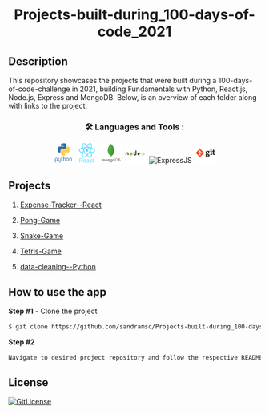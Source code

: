 <!-- PROJECT TITLE -->
  <h1 align="center">Projects-built-during_100-days-of-code_2021</h1>

## Description

This repository showcases the projects that were built during a 100-days-of-code-challenge in 2021, building Fundamentals with Python, React.js, Node.js, Express and MongoDB. Below, is an overview of each folder along with links to the project.


<div align="center">

### :hammer_and_wrench: Languages and Tools :
<div align="center">
  <img src="https://github.com/devicons/devicon/blob/master/icons/python/python-original-wordmark.svg" title="Python" alt="Python" width="40" height="40"/>&nbsp;
  <img src="https://github.com/devicons/devicon/blob/master/icons/react/react-original-wordmark.svg" title="React" alt="React" width="40" height="40"/>&nbsp;
  <img src="https://github.com/devicons/devicon/blob/master/icons/mongodb/mongodb-original-wordmark.svg" title="MongoDB"  alt="MongoDB" width="40" height="40"/>&nbsp;
  <img src="https://github.com/devicons/devicon/blob/master/icons/nodejs/nodejs-original-wordmark.svg" title="NodeJS" alt="NodeJS" width="40" height="40"/>&nbsp;
    <img src="https://github.com/devicons/devicon/blob/master/icons/expressjs/expressjs-original-wordmark.svg" title="ExpressJS" alt="ExpressJS" width="40" height="40"/>&nbsp;
  <img src="https://github.com/devicons/devicon/blob/master/icons/git/git-original-wordmark.svg" title="Git" alt="Git" width="40" height="40"/>
</div>
</div>

## Projects

1. [Expense-Tracker--React](https://github.com/sandramsc/Projects-built-during_100-days-of-code_2021/tree/main/Expense-Tracker--React)


2. [Pong-Game](https://github.com/sandramsc/Projects-built-during_100-days-of-code_2021/tree/main/Pong-Game)


3. [Snake-Game](https://github.com/sandramsc/Projects-built-during_100-days-of-code_2021/tree/main/Snake-Game)


4. [Tetris-Game](https://github.com/sandramsc/Projects-built-during_100-days-of-code_2021/tree/main/Tetris-Game)


5. [data-cleaning--Python](https://github.com/sandramsc/Projects-built-during_100-days-of-code_2021/tree/main/data-cleaning--Python)



## How to use the app

**Step #1** - Clone the project

```bash
$ git clone https://github.com/sandramsc/Projects-built-during_100-days-of-code_2021.git
```

**Step #2**

```bash
Navigate to desired project repository and follow the respective README.md to use that project
```

## License

[![GitLicense](https://img.shields.io/badge/License-Apache-yellow.svg)](Projects-built-during_100-days-of-code_2021/blob/main/LICENSE)
